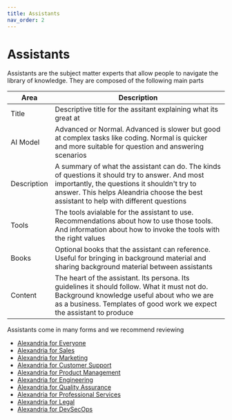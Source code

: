 ```yaml
---
title: Assistants
nav_order: 2
---
```


# Assistants

Assistants are the subject matter experts that allow people to navigate the library of knowledge. They are composed of the following main parts

| Area | Description |
|------|-------------|
| Title | Descriptive title for the assitant explaining what its great at |
| AI Model | Advanced or Normal. Advanced is slower but good at complex tasks like coding. Normal is quicker and more suitable for question and answering scenarios | 
| Description | A summary of what the assistant can do. The kinds of questions it should try to answer. And most importantly, the questions it shouldn't try to answer. This helps Aleandria choose the best assistant to help with different questions |
| Tools | The tools avialable for the assistant to use. Recommendations about how to use those tools. And information about how to invoke the tools with the right values |
| Books | Optional books that the assistant can reference. Useful for bringing in background material and sharing background material between assistants |
| Content | The heart of the assistant. Its persona. Its guidelines it should follow. What it must not do. Background knowledge useful about who we are as a business. Templates of good work we expect the assistant to produce |

Assistants come in many forms and we recommend reviewing 

* [Alexandria for Everyone](/alexandria.github.io/departments/general/intro)
* [Alexandria for Sales](/alexandria.github.io/departments/sales/intro)
* [Alexandria for Marketing](/alexandria.github.io/departments/marketing/intro)
* [Alexandria for Customer Support](/alexandria.github.io/departments/cs/intro)
* [Alexandria for Product Management](/alexandria.github.io/departments/product/intro)
* [Alexandria for Engineering](/alexandria.github.io/departments/engineering/intro)
* [Alexandria for Quality Assurance](/alexandria.github.io/departments/qa/intro)
* [Alexandria for Professional Services](/alexandria.github.io/departments/ps/intro)
* [Alexandria for Legal](/alexandria.github.io/departments/legal/intro)
* [Alexandria for DevSecOps](/alexandria.github.io/departments/devsecops/intro)